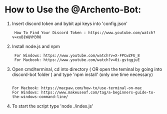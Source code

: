 # How to Use the @Archento-Bot:

1. Insert discord token and bybit api keys into 'config.json'

   ```
    How To Find Your Discord Token : https://www.youtube.com/watch?v=xuB1WQVM3R8

   ```

2. Install node.js and npm

   ```
    For Windows: https://www.youtube.com/watch?v=X-FPCwZFU_8
    For Macbook: https://www.youtube.com/watch?v=0i-gstqgjuE
   ```

3. Open cmd/terminal, cd into directory ( OR open the teminal by going into discord-bot folder )  and type 'npm install' (only one time necessary)

   ```

   For Macbook: https://macpaw.com/how-to/use-terminal-on-mac
   For Windows: https://www.makeuseof.com/tag/a-beginners-guide-to-the-windows-command-line/
   
   ```

4. To start the script type 'node ./index.js'
